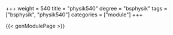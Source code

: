 +++
weight = 540
title = "physik540"
degree = "bsphysik"
tags = ["bsphysik", "physik540"]
categories = ["module"]
+++

{{< genModulePage >}}
